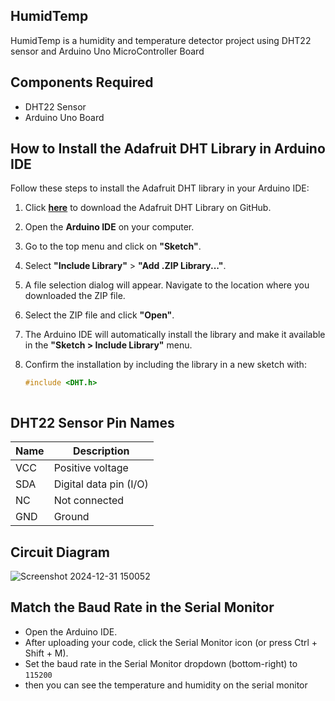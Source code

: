 ## HumidTemp
HumidTemp is a humidity and temperature detector project using DHT22 sensor and Arduino Uno MicroController Board

## Components Required
- DHT22 Sensor
- Arduino Uno Board

## How to Install the Adafruit DHT Library in Arduino IDE  

Follow these steps to install the Adafruit DHT library in your Arduino IDE:  

1. Click [**here**](https://github.com/adafruit/DHT-sensor-library/archive/refs/heads/master.zip) to download the Adafruit DHT Library on GitHub.  
2. Open the **Arduino IDE** on your computer.  
3. Go to the top menu and click on **"Sketch"**.  
4. Select **"Include Library"** > **"Add .ZIP Library..."**.  
5. A file selection dialog will appear. Navigate to the location where you downloaded the ZIP file.  
6. Select the ZIP file and click **"Open"**.  
7. The Arduino IDE will automatically install the library and make it available in the **"Sketch > Include Library"** menu.  
8. Confirm the installation by including the library in a new sketch with:  

   ```cpp
   #include <DHT.h>
   
   

## DHT22 Sensor Pin Names

| Name | Description            |
|------|------------------------|
| VCC  | Positive voltage       |
| SDA  | Digital data pin (I/O) |
| NC   | Not connected          |
| GND  | Ground                 |

  ## Circuit Diagram

  ![Screenshot 2024-12-31 150052](https://github.com/user-attachments/assets/196a3be9-cb4f-4f6e-83f5-34a41c156905)

  ## Match the Baud Rate in the Serial Monitor

- Open the Arduino IDE.
- After uploading your code, click the Serial Monitor icon (or press Ctrl + Shift + M).
- Set the baud rate in the Serial Monitor dropdown (bottom-right) to `115200`
- then you can see the temperature and humidity on the serial monitor
